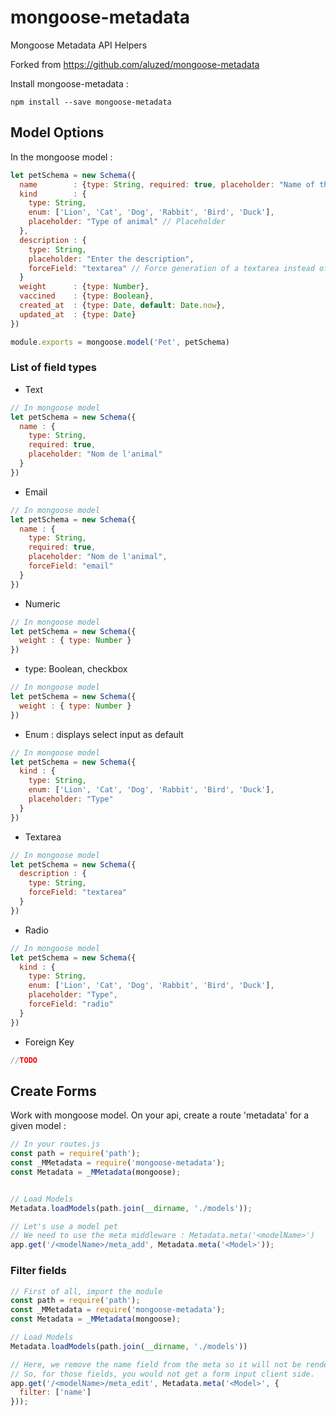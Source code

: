 # mongoose-metadata
Mongoose Metadata API Helpers

Forked from https://github.com/aluzed/mongoose-metadata

Install mongoose-metadata :
```
npm install --save mongoose-metadata
```

## Model Options

In the mongoose model :
```javascript
let petSchema = new Schema({
  name        : {type: String, required: true, placeholder: "Name of the animal"},
  kind        : {
    type: String,
    enum: ['Lion', 'Cat', 'Dog', 'Rabbit', 'Bird', 'Duck'],
    placeholder: "Type of animal" // Placeholder
  },
  description : {
    type: String,
    placeholder: "Enter the description",
    forceField: "textarea" // Force generation of a textarea instead of a input type text
  }
  weight      : {type: Number},
  vaccined    : {type: Boolean},
  created_at  : {type: Date, default: Date.now},
  updated_at  : {type: Date}
})

module.exports = mongoose.model('Pet', petSchema)
```

### List of field types

* Text
```javascript
// In mongoose model
let petSchema = new Schema({
  name : {  
    type: String,
    required: true,
    placeholder: "Nom de l'animal"
  }
})
```

* Email
```javascript
// In mongoose model
let petSchema = new Schema({
  name : {  
    type: String,
    required: true,
    placeholder: "Nom de l'animal",
    forceField: "email"
  }
})
```

* Numeric
```javascript
// In mongoose model
let petSchema = new Schema({
  weight : { type: Number }
})
```

* type: Boolean, checkbox
```javascript
// In mongoose model
let petSchema = new Schema({
  weight : { type: Number }
})
```

* Enum : displays select input as default
```javascript
// In mongoose model
let petSchema = new Schema({
  kind : {
    type: String,
    enum: ['Lion', 'Cat', 'Dog', 'Rabbit', 'Bird', 'Duck'],
    placeholder: "Type"
  }
})
```

* Textarea
```javascript
// In mongoose model
let petSchema = new Schema({
  description : {
    type: String,
    forceField: "textarea"
  }
})
```

* Radio
```javascript
// In mongoose model
let petSchema = new Schema({
  kind : {
    type: String,
    enum: ['Lion', 'Cat', 'Dog', 'Rabbit', 'Bird', 'Duck'],
    placeholder: "Type",
    forceField: "radio"
  }
})
```

* Foreign Key
```javascript
//TODO
```


## Create Forms

Work with mongoose model. On your api, create a route 'metadata' for a given model :
```javascript
// In your routes.js
const path = require('path');
const _MMetadata = require('mongoose-metadata');
const Metadata = _MMetadata(mongoose);


// Load Models
Metadata.loadModels(path.join(__dirname, './models'));

// Let's use a model pet
// We need to use the meta middleware : Metadata.meta('<modelName>')
app.get('/<modelName>/meta_add', Metadata.meta('<Model>'));
```

### Filter fields

```javascript
// First of all, import the module
const path = require('path');
const _MMetadata = require('mongoose-metadata');
const Metadata = _MMetadata(mongoose);

// Load Models
Metadata.loadModels(path.join(__dirname, './models'))

// Here, we remove the name field from the meta so it will not be rendered
// So, for those fields, you would not get a form input client side.
app.get('/<modelName>/meta_edit', Metadata.meta('<Model>', {
  filter: ['name']
}));
```
